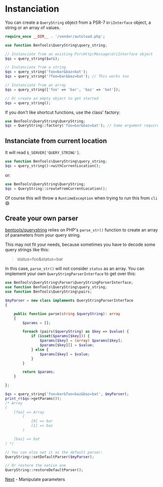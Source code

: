 # Instanciation

You can create a `QueryString` object from a PSR-7 `UriInterface` object, a string or an array of values.

```php
require_once __DIR__ . '/vendor/autoload.php';

use function BenTools\QueryString\query_string;

// Instanciate from an existing Psr\Http\Message\UriInterface object
$qs = query_string($uri);

// Instanciate from a string
$qs = query_string('foo=bar&baz=bat');
$qs = query_string('?foo=bar&baz=bat'); // This works too

// Instanciate from an array
$qs = query_string(['foo' => 'bar', 'baz' => 'bat']);

// Or create an empty object to get started
$qs = query_string();
```

If you don't like shortcut functions, use the class' factory:
```php
use BenTools\QueryString\QueryString;
$qs = QueryString::factory('foo=bar&baz=bat'); // Same argument requirements
```

## Instanciate from current location

It will read `$_SERVER['QUERY_STRING']`.

```php
use function BenTools\QueryString\query_string;
$qs = query_string()->withCurrentLocation();
```
or:
```php
use BenTools\QueryString\QueryString;
$qs = QueryString::createFromCurrentLocation();
```

Of course this will throw a `RuntimeException` when trying to run this from `cli` :smile:

## Create your own parser

[bentools/querystring](https://github.com/bpolaszek/querystring) relies on PHP's `parse_str()` function to create an array of parameters from your query string.

This may not fit your needs, because sometimes you have to decode some query strings like this:

> status=foo&status=bar

In this case, `parse_str()` will not consider `status` as an array. You can implement your own `QueryStringParserInterface` to get over this:

```php
use BenTools\QueryString\Parser\QueryStringParserInterface;
use function BenTools\QueryString\query_string;
use function BenTools\QueryString\pairs;

$myParser = new class implements QueryStringParserInterface
{

    public function parse(string $queryString): array
    {
        $params = [];

        foreach (pairs($queryString) as $key => $value) {
            if (isset($params[$key])) {
                $params[$key] = (array) $params[$key];
                $params[$key][] = $value;
            } else {
                $params[$key] = $value;
            }
        }

        return $params;
    }

};

$qs = query_string('foo=bar&foo=baz&baz=bat', $myParser);
print_r($qs->getParams());
/* Array
(
    [foo] => Array
        (
            [0] => bar
            [1] => baz
        )

    [baz] => bat
) */

// You can also set it as the default parser:
QueryString::setDefaultParser($myParser);

// Or restore the native one
QueryString::restoreDefaultParser();
```


[Next](ManipulateParameters.md) - Manipulate parameters